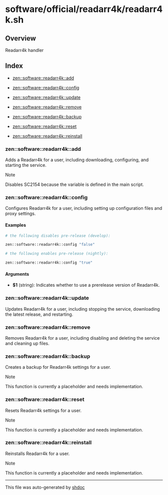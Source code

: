 # software/official/readarr4k/readarr4k.sh

## Overview

Readarr4k handler

## Index

* [zen::software::readarr4k::add](#zensoftwarereadarr4kadd)

* [zen::software::readarr4k::config](#zensoftwarereadarr4kconfig)

* [zen::software::readarr4k::update](#zensoftwarereadarr4kupdate)

* [zen::software::readarr4k::remove](#zensoftwarereadarr4kremove)

* [zen::software::readarr4k::backup](#zensoftwarereadarr4kbackup)

* [zen::software::readarr4k::reset](#zensoftwarereadarr4kreset)

* [zen::software::readarr4k::reinstall](#zensoftwarereadarr4kreinstall)


### zen::software::readarr4k::add

Adds a Readarr4k for a user, including downloading, configuring, and starting the service.

> [!NOTE]
> Disables SC2154 because the variable is defined in the main script.

### zen::software::readarr4k::config

Configures Readarr4k for a user, including setting up configuration files and proxy settings.

#### Examples

```bash
# the following disables pre-release (develop):

```

```bash
zen::software::readarr4k::config "false"
```

```bash
# the following enables pre-release (nightly):

```

```bash
zen::software::readarr4k::config "true"
```

#### Arguments

* **$1** (string): Indicates whether to use a prerelease version of Readarr4k.

### zen::software::readarr4k::update

Updates Readarr4k for a user, including stopping the service, downloading the latest release, and restarting.

### zen::software::readarr4k::remove

Removes Readarr4k for a user, including disabling and deleting the service and cleaning up files.

### zen::software::readarr4k::backup

Creates a backup for Readarr4k settings for a user.

> [!NOTE]
> This function is currently a placeholder and needs implementation.

### zen::software::readarr4k::reset

Resets Readarr4k settings for a user.

> [!NOTE]
> This function is currently a placeholder and needs implementation.

### zen::software::readarr4k::reinstall

Reinstalls Readarr4k for a user.

> [!NOTE]
> This function is currently a placeholder and needs implementation.

---
This file was auto-generated by [shdoc](https://github.com/MediaEase/shdoc)
